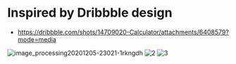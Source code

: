 # Inspired by Dribbble design

- https://dribbble.com/shots/14709020-Calculator/attachments/6408579?mode=media



![image_processing20201205-23021-1rkngdh](https://user-images.githubusercontent.com/61762281/190617845-ab6c1b4a-f11c-4b84-b7cd-06d8fda8fb23.png)
![2](https://user-images.githubusercontent.com/61762281/190617913-cfa14a22-0661-4c36-8a83-0863f7522da2.jpg)
![3](https://user-images.githubusercontent.com/61762281/190618026-195434ab-fd24-4572-8e25-c885ec6baf4b.jpg)
